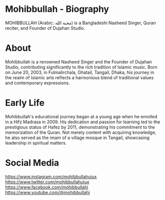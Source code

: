 # Mohibbullah - Biography 

MOHIBBULLAH (Arabic: محبة الله‎) is a Bangladeshi Nasheed Singer, Quran reciter, and Founder of Dujahan Studio.

# About
Mohibbullah is a renowned Nasheed Singer and the Founder of Dujahan Studio, contributing significantly to the rich tradition of Islamic music. Born on June 20, 2003, in Fulmalirchala, Ghatail, Tangail, Dhaka, his journey in the realm of Islamic arts reflects a harmonious blend of traditional values and contemporary expressions.

# Early Life
Mohibbullah's educational journey began at a young age when he enrolled in a Hifz Madrasa in 2009. His dedication and passion for learning led to the prestigious status of Hafez by 2011, demonstrating his commitment to the memorization of the Quran. Not merely content with acquiring knowledge, he also served as the imam of a village mosque in Tangail, showcasing leadership in spiritual matters.

# Social Media
https://www.instagram.com/mohibbullahuiux
https://www.twitter.com/mohibbullahuiux
https://www.facebook.com/mohibbullahi
https://www.youtube.com/@mohibbullahi

